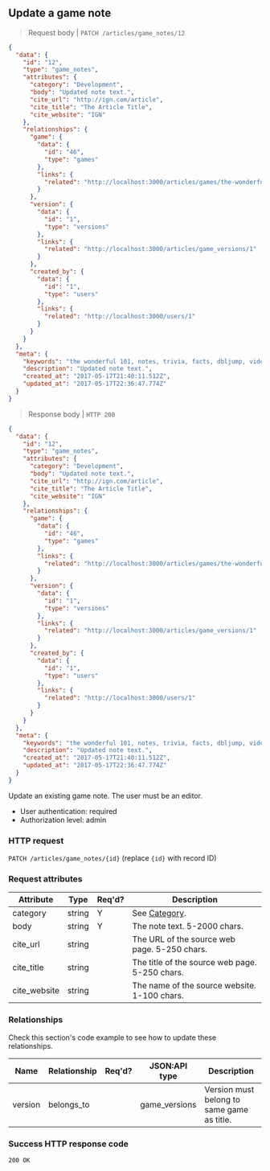## <a name="game_notes_update"></a>Update a game note

> Request body | `PATCH /articles/game_notes/12`

```JSON
{
  "data": {
    "id": "12",
    "type": "game_notes",
    "attributes": {
      "category": "Development",
      "body": "Updated note text.",
      "cite_url": "http://ign.com/article",
      "cite_title": "The Article Title",
      "cite_website": "IGN"
    },
    "relationships": {
      "game": {
        "data": {
          "id": "46",
          "type": "games"
        },
        "links": {
          "related": "http://localhost:3000/articles/games/the-wonderful-101"
        }
      },
      "version": {
        "data": {
          "id": "1",
          "type": "versions"
        },
        "links": {
          "related": "http://localhost:3000/articles/game_versions/1"
        }
      },
      "created_by": {
        "data": {
          "id": "1",
          "type": "users"
        },
        "links": {
          "related": "http://localhost:3000/users/1"
        }
      }
    }
  },
  "meta": {
    "keywords": "the wonderful 101, notes, trivia, facts, dbljump, video games, pc games, gaming",
    "description": "Updated note text.",
    "created_at": "2017-05-17T21:40:11.512Z",
    "updated_at": "2017-05-17T22:36:47.774Z"
  }
}
```

> Response body | `HTTP 200`

```JSON
{
  "data": {
    "id": "12",
    "type": "game_notes",
    "attributes": {
      "category": "Development",
      "body": "Updated note text.",
      "cite_url": "http://ign.com/article",
      "cite_title": "The Article Title",
      "cite_website": "IGN"
    },
    "relationships": {
      "game": {
        "data": {
          "id": "46",
          "type": "games"
        },
        "links": {
          "related": "http://localhost:3000/articles/games/the-wonderful-101"
        }
      },
      "version": {
        "data": {
          "id": "1",
          "type": "versions"
        },
        "links": {
          "related": "http://localhost:3000/articles/game_versions/1"
        }
      },
      "created_by": {
        "data": {
          "id": "1",
          "type": "users"
        },
        "links": {
          "related": "http://localhost:3000/users/1"
        }
      }
    }
  },
  "meta": {
    "keywords": "the wonderful 101, notes, trivia, facts, dbljump, video games, pc games, gaming",
    "description": "Updated note text.",
    "created_at": "2017-05-17T21:40:11.512Z",
    "updated_at": "2017-05-17T22:36:47.774Z"
  }
}
```

Update an existing game note. The user must be an editor.

* User authentication: required
* Authorization level: admin

### HTTP request

`PATCH /articles/game_notes/{id}` (replace `{id}` with record ID)

### Request attributes

Attribute | Type | Req'd? | Description
--------- | ---- | ------ | -----------
category | string | Y | See [Category](#game_notes_cat).
body | string | Y | The note text. 5-2000 chars.
cite_url | string |  | The URL of the source web page. 5-250 chars.
cite_title | string | | The title of the source web page. 5-250 chars.
cite_website | string | | The name of the source website. 1-100 chars.

### Relationships

Check this section's code example to see how to update these relationships.

Name | Relationship | Req'd? | JSON:API type | Description
---- | ------------ | ------ | ------------- | -----------
version | belongs_to | | game_versions | Version must belong to same game as title.

### Success HTTP response code

`200 OK`
